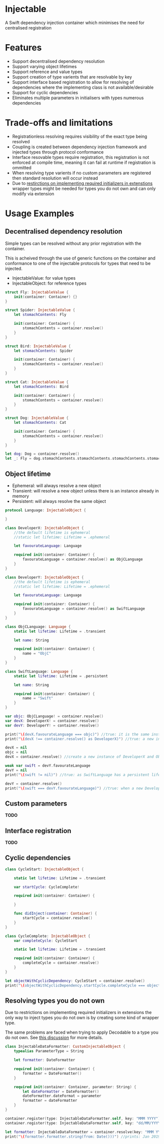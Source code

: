 # Injectable

A Swift dependency injection container which minimises the need for centralised registration

# Features

- Support decentralised dependency resolution
- Support varying object lifetimes
- Support reference and value types
- Support creation of type varients that are resolvable by key
- Support interface based registration to allow for resolving of dependencies where the implementing class is not available/desirable
- Support for cyclic dependencies
- Eliminates multiple parameters in initialisers with types numerous dependencies

# Trade-offs and limitations

- Registrationless resolving requires visibility of the exact type being resolved
- Coupling is created between dependency injection framework and injected types through protocol conformance
- Interface resovable types require registration, this registration is not enforced at compile time, meaning it can fail at runtime if registration is ommitted
- When resolving type varients if no custom parameters are registered then standard resolution will occur instead
- Due to [restirctions on implementing required initializers in extenstions](https://forums.swift.org/t/why-you-cant-make-someone-elses-class-decodable-a-long-winded-explanation-of-required-initializers/6437) wrapper types might be needed for types you do not own and can only modify via extension

# Usage Examples

## Decentralised dependency resolution

Simple types can be resolved without any prior registration with the container.

This is acheived through the use of generic functions on the container and conformance to one of the injectable protocols for types that need to be injected.

- InjectableValue: for value types
- InjectableObject: for reference types

```swift
struct Fly: InjectableValue {
    init(container: Container) {}
}

struct Spider: InjectableValue {
    let stomachContents: Fly

    init(container: Container) {
        stomachContents = container.resolve()
    }
}

struct Bird: InjectableValue {
    let stomachContents: Spider

    init(container: Container) {
        stomachContents = container.resolve()
    }
}

struct Cat: InjectableValue {
    let stomachContents: Bird

    init(container: Container) {
        stomachContents = container.resolve()
    }
}

struct Dog: InjectableValue {
    let stomachContents: Cat

    init(container: Container) {
        stomachContents = container.resolve()
    }
}

let dog: Dog = container.resolve()
let _: Fly = dog.stomachContents.stomachContents.stomachContents.stomachContents
```

## Object lifetime

- Ephemeral: will always resolve a new object
- Transient: will resolve a new object unless there is an instance already in memory
- Persistent: will always resolve the same object

```swift
protocol Language: InjectableObject {

}

class DeveloperX: InjectableObject {
    //the default lifetime is ephemeral
    //static let lifetime: Lifetime = .ephemeral

    let favourateLanguage: Language

    required init(container: Container) {
        favourateLanguage = container.resolve() as ObjCLanguage
    }
}

class DeveloperY: InjectableObject {
    //the default lifetime is ephemeral
    //static let lifetime: Lifetime = .ephemeral

    let favourateLanguage: Language

    required init(container: Container) {
        favourateLanguage = container.resolve() as SwiftLanguage
    }
}

class ObjCLanguage: Language {
    static let lifetime: Lifetime = .transient

    let name: String

    required init(container: Container) {
        name = "ObjC"
    }
}

class SwiftLanguage: Language {
    static let lifetime: Lifetime = .persistent

    let name: String

    required init(container: Container) {
        name = "Swift"
    }
}

var objc: ObjCLanguage! = container.resolve()
var devX: DeveloperX! = container.resolve()
var devY: DeveloperY! = container.resolve()

print("\(devX.favourateLanguage === objc)") //true: it is the same instance
print("\(devX !== container.resolve() as DeveloperX)") //true: a new instance DeveloperX will be created as it has an ephemeral lifetime

devX = nil
objc = nil
devX = container.resolve() //create a new instance of DeveloperX and ObjCLanguage as ObjCLanguage had a transient lifetime and there was no more instances in memory

weak var swift = devY.favourateLanguage
devY = nil
print("\(swift != nil)") //true: as SwiftLanguage has a persistent lifetime even though it is no longer reference by application code

devY = container.resolve()
print("\(swift === devY.favourateLanguage)") //true: when a new DeveloperY is created the same instance of SwiftLanguage is used
```

## Custom parameters

**TODO**

## Interface registration

**TODO**

## Cyclic dependencies

```swift
class CycleStart: InjectableObject {

    static let lifetime: Lifetime = .transient

    var startCycle: CycleComplete!

    required init(container: Container) {

    }

    func didInject(container: Container) {
        startCycle = container.resolve()
    }
}

class CycleComplete: InjectableObject {
    var completeCycle: CycleStart

    static let lifetime: Lifetime = .transient

    required init(container: Container) {
        completeCycle = container.resolve()
    }
}

let objectWithCyclicDependency: CycleStart = container.resolve()
print("\(objectWithCyclicDependency.startCycle.completeCycle === objectWithCyclicDependency)") //print: true
```

## Resolving types you do not own

Due to restrictions on implementing required initializers in extensions the only way to inject types you do not own is by creating some kind of wrapper type.

The same problems are faced when trying to apply Decodable to a type you do not own.  See [this discussion](https://forums.swift.org/t/why-you-cant-make-someone-elses-class-decodable-a-long-winded-explanation-of-required-initializers/6437) for more details.

```swift
class InjectableDataFormatter: CustomInjectableObject {
    typealias ParameterType = String

    let formatter: DateFormatter

    required init(container: Container) {
        formatter = DateFormatter()
    }

    required init(container: Container, parameter: String) {
        let dateFormatter = DateFormatter()
        dateFormatter.dateFormat = parameter
        formatter = dateFormatter
    }
}

container.register(type: InjectableDataFormatter.self, key: "MMM YYYY")
container.register(type: InjectableDataFormatter.self, key: "dd/MM/YYYY")

let formatter: InjectableDataFormatter = container.resolve(key: "MMM YYYY")
print("\(formatter.formatter.string(from: Date()))") //prints: Jan 2019
```
